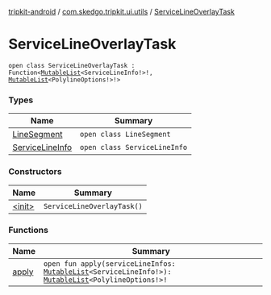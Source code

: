 [tripkit-android](../../index.md) / [com.skedgo.tripkit.ui.utils](../index.md) / [ServiceLineOverlayTask](./index.md)

# ServiceLineOverlayTask

`open class ServiceLineOverlayTask : Function<`[`MutableList`](https://kotlinlang.org/api/latest/jvm/stdlib/kotlin.collections/-mutable-list/index.html)`<ServiceLineInfo!>!, `[`MutableList`](https://kotlinlang.org/api/latest/jvm/stdlib/kotlin.collections/-mutable-list/index.html)`<PolylineOptions!>!>`

### Types

| Name | Summary |
|---|---|
| [LineSegment](-line-segment/index.md) | `open class LineSegment` |
| [ServiceLineInfo](-service-line-info/index.md) | `open class ServiceLineInfo` |

### Constructors

| Name | Summary |
|---|---|
| [&lt;init&gt;](-init-.md) | `ServiceLineOverlayTask()` |

### Functions

| Name | Summary |
|---|---|
| [apply](apply.md) | `open fun apply(serviceLineInfos: `[`MutableList`](https://kotlinlang.org/api/latest/jvm/stdlib/kotlin.collections/-mutable-list/index.html)`<ServiceLineInfo!>): `[`MutableList`](https://kotlinlang.org/api/latest/jvm/stdlib/kotlin.collections/-mutable-list/index.html)`<PolylineOptions!>!` |
